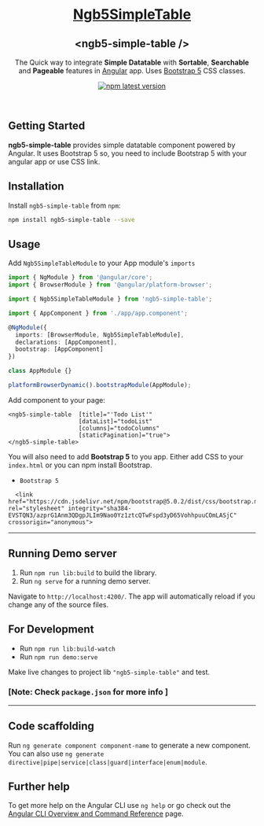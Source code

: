 
<a href="http://ashrawan.github.io/ngb5-simple-table">
<div align="center">
    <h1>Ngb5SimpleTable</h1>
</div>
</a>


<div align="center">
    <h2>&#60;ngb5-simple-table /&#62;</h2>
</div>

<p align="center">
The Quick way to integrate <strong>Simple Datatable</strong> with <strong>Sortable</strong>, <strong>Searchable</strong> and <strong>Pageable</strong> features in <a href="https://angular.io/">Angular</a> app. Uses <a href="https://getbootstrap.com/docs/5.1">Bootstrap 5</a> CSS classes.
</p>

<p align="center">
<a href="https://npmjs.org/ngb5-simple-table"><img src="https://img.shields.io/npm/v/ngb5-simple-table/latest.svg" alt="npm latest version" ></a>
<br/>

</p>
</br>

## Getting Started

__ngb5-simple-table__ provides simple datatable component powered by Angular. It uses Bootstrap 5 so, you need to include Bootstrap 5 with your angular app or use CSS link.

## Installation

Install `ngb5-simple-table` from `npm`:
```bash
npm install ngb5-simple-table --save
```


## Usage

Add ```Ngb5SimpleTableModule``` to your App module's ```imports```

```typescript
import { NgModule } from '@angular/core';
import { BrowserModule } from '@angular/platform-browser';

import { Ngb5SimpleTableModule } from 'ngb5-simple-table';

import { AppComponent } from './app/app.component';

@NgModule({
  imports: [BrowserModule, Ngb5SimpleTableModule],
  declarations: [AppComponent],
  bootstrap: [AppComponent]
})

class AppModule {}

platformBrowserDynamic().bootstrapModule(AppModule);
```


Add component to your page:
```
<ngb5-simple-table  [title]="'Todo List'"
                    [dataList]="todoList" 
                    [columns]="todoColumns" 
                    [staticPagination]="true">
</ngb5-simple-table>
```

You will also need to add __Bootstrap 5__ to you app. Either add CSS to your `index.html` or you can npm install Bootstrap.
- `Bootstrap 5`
```
  <link href="https://cdn.jsdelivr.net/npm/bootstrap@5.0.2/dist/css/bootstrap.min.css" rel="stylesheet" integrity="sha384-EVSTQN3/azprG1Anm3QDgpJLIm9Nao0Yz1ztcQTwFspd3yD65VohhpuuCOmLASjC" crossorigin="anonymous">
```

<hr/>

## Running Demo server

1. Run `npm run lib:build` to build the library.
2. Run `ng serve` for a running demo server. 

Navigate to `http://localhost:4200/`. The app will automatically reload if you change any of the source files.

## For Development
- Run `npm run lib:build-watch`
- Run `npm run demo:serve`

Make live changes to project lib `"ngb5-simple-table"` and test.

### [Note: Check `package.json` for more info  ]

<hr/>

## Code scaffolding

Run `ng generate component component-name` to generate a new component. You can also use `ng generate directive|pipe|service|class|guard|interface|enum|module`.

## Further help

To get more help on the Angular CLI use `ng help` or go check out the [Angular CLI Overview and Command Reference](https://angular.io/cli) page.
